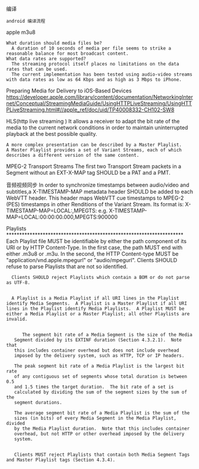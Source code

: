 编译
```
android 编译流程
```

  apple m3u8

    What duration should media files be?
      A duration of 10 seconds of media per file seems to strike a reasonable balance for most broadcast content.
    What data rates are supported?
      The streaming protocol itself places no limitations on the data rates that can be used.
      The current implementation has been tested using audio-video streams with data rates as low as 64 Kbps and as high as 3 Mbps to iPhone.

  Preparing Media for Delivery to iOS-Based Devices
    https://developer.apple.com/library/content/documentation/NetworkingInternet/Conceptual/StreamingMediaGuide/UsingHTTPLiveStreaming/UsingHTTPLiveStreaming.html#//apple_ref/doc/uid/TP40008332-CH102-SW8

  HLS(http live streaming )
    It allows a receiver to adapt the bit rate of the media to the current network conditions in order to maintain uninterrupted playback at the best possible quality.

    A more complex presentation can be described by a Master Playlist.
    A Master Playlist provides a set of Variant Streams, each of which describes a different version of the same content.

  MPEG-2 Transport Streams
    The first two Transport Stream packets in a Segment without an EXT-X-MAP tag SHOULD be a PAT and a PMT.

  音频视频同步
    In order to synchronize timestamps between audio/video and subtitles,a X-TIMESTAMP-MAP metadata header SHOULD be added to each WebVTT header.  This header maps WebVTT cue timestamps to MPEG-2 (PES) timestamps in other Renditions of the Variant Stream.  Its format is:
      X-TIMESTAMP-MAP=LOCAL:<cue time>,MPEGTS:<MPEG-2 time>
      e.g. X-TIMESTAMP-MAP=LOCAL:00:00:00.000,MPEGTS:900000

  Playlists ********************************************************************
      Each Playlist file MUST be identifiable by either the path component
      of its URI or by HTTP Content-Type.  In the first case, the path MUST
      end with either .m3u8 or .m3u.  In the second, the HTTP Content-type
      MUST be "application/vnd.apple.mpegurl" or "audio/mpegurl".  Clients
      SHOULD refuse to parse Playlists that are not so identified.

      Clients SHOULD reject Playlists which contain a BOM or do not parse as UTF-8.


      A Playlist is a Media Playlist if all URI lines in the Playlist identify Media Segments.  A Playlist is a Master Playlist if all URI lines in the Playlist identify Media Playlists.  A Playlist MUST be either a Media Playlist or a Master Playlist; all other Playlists are invalid.


          The segment bit rate of a Media Segment is the size of the Media
       Segment divided by its EXTINF duration (Section 4.3.2.1).  Note that
       this includes container overhead but does not include overhead
       imposed by the delivery system, such as HTTP, TCP or IP headers.

       The peak segment bit rate of a Media Playlist is the largest bit rate
       of any contiguous set of segments whose total duration is between 0.5
       and 1.5 times the target duration.  The bit rate of a set is
       calculated by dividing the sum of the segment sizes by the sum of the
       segment durations.

       The average segment bit rate of a Media Playlist is the sum of the
       sizes (in bits) of every Media Segment in the Media Playlist, divided
       by the Media Playlist duration.  Note that this includes container
       overhead, but not HTTP or other overhead imposed by the delivery
       system.


       Clients MUST reject Playlists that contain both Media Segment Tags and Master Playlist tags (Section 4.3.4).